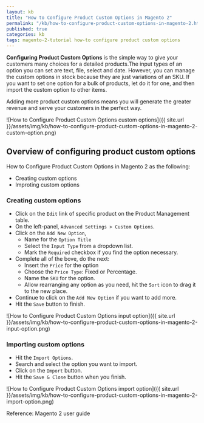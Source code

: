 ```yaml
---
layout: kb
title: "How to Configure Product Custom Options in Magento 2"
permalink: "/kb/how-to-configure-product-custom-options-in-magento-2.html"
published: true
categories: kb 
tags: magento-2-tutorial how-to configure product custom options
---
```


**Configuring Product Custom Options** is the simple way to give your customers many choices for a detailed products.The input types of an option you can set are text, file, select and date. However, you can manage the custom options in stock because they are just variations of an SKU. If you want to set one option for a bulk of products, let do it for one, and then import the custom option to other items.

Adding more product custom options means you will generate the greater revenue and serve your customers in the perfect way.

![How to Configure Product Custom Options custom options]({{ site.url }}/assets/img/kb/how-to-configure-product-custom-options-in-magento-2-custom-option.png)

## Overview of configuring product custom options

How to Configure Product Custom Options in Magento 2 as the following:

* Creating custom options
* Improting custom options

### Creating custom options
* Click on the `Edit` link of specific product on the Product Management table.
* On the left-panel, `Advanced Settings > Custom Options`.
* Click on the `Add New Option`,
  * Name for the `Option Title`
  * Select the `Input Type` from a dropdown list.
  * Mark the `Required` checkbox if you find the option necessary. 
* Complete all of the bove, do the next:
  * Insert the `Price` for the option
  * Choose the `Price Type`: Fixed or Percentage.
  * Name the `SKU` for the option.
  * Allow rearranging any option as you need, hit the `Sort` icon to drag it to the new place.
* Continue to click on the `Add New Option` if you want to add more.
* Hit the `Save` button to finish.

![How to Configure Product Custom Options input option]({{ site.url }}/assets/img/kb/how-to-configure-product-custom-options-in-magento-2-input-option.png)

### Importing custom options
* Hit the `Import Options`.
* Search and select the option you want to import.
* Click on the `Import` button.
* Hit the `Save & Close` button when you finish.

![How to Configure Product Custom Options import option]({{ site.url }}/assets/img/kb/how-to-configure-product-custom-options-in-magento-2-import-option.png)

Reference: Magento 2 user guide